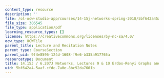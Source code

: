 ```yaml
---
content_type: resource
description: ''
file: /ol-ocw-studio-app/courses/14-15j-networks-spring-2018/5bf642a45aafcfde7a0e8bc92da7601b_MIT14_15JS18_lec9-10.pdf
file_size: 386545
file_type: application/pdf
learning_resource_types: []
license: https://creativecommons.org/licenses/by-nc-sa/4.0/
ocw_type: OCWFile
parent_title: Lecture and Recitation Notes
parent_type: CourseSection
parent_uid: 9f4e8596-124d-1608-f9e6-b335a917765a
resourcetype: Document
title: 14.15J / 6.207J Networks, Lectures 9 & 10 Erdos-Renyi Graphs and Phase Transitions
uid: 5bf642a4-5aaf-cfde-7a0e-8bc92da7601b
---
```


